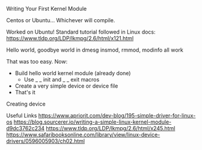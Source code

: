Writing Your First Kernel Module

Centos or Ubuntu... Whichever will compile.

Worked on Ubuntu!
Standard tutorial followed in Linux docs:
https://www.tldp.org/LDP/lkmpg/2.6/html/x121.html

Hello world, goodbye world in dmesg
insmod, rmmod, modinfo all work

That was too easy.
Now:
* Build hello world kernel module (already done)
  * Use _ _ init and _ _ exit macros
* Create a very simple device or device file
* That's it

Creating device


Useful Links
https://www.apriorit.com/dev-blog/195-simple-driver-for-linux-os
https://blog.sourcerer.io/writing-a-simple-linux-kernel-module-d9dc3762c234
https://www.tldp.org/LDP/lkmpg/2.6/html/x245.html
https://www.safaribooksonline.com/library/view/linux-device-drivers/0596005903/ch02.html
